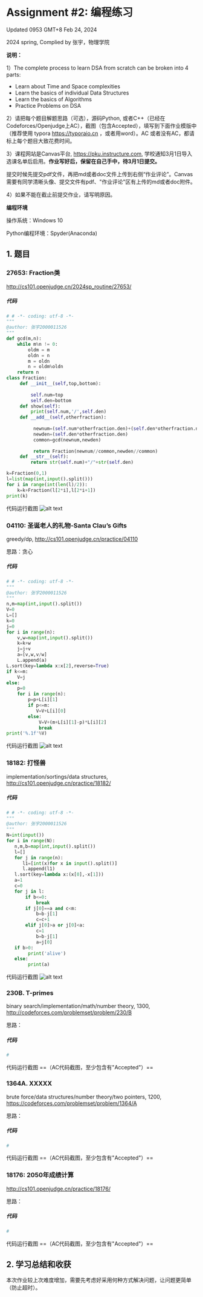 # Assignment #2: 编程练习

Updated 0953 GMT+8 Feb 24, 2024

2024 spring, Complied by 张宇，物理学院



**说明：**

1）The complete process to learn DSA from scratch can be broken into 4 parts:
- Learn about Time and Space complexities
- Learn the basics of individual Data Structures
- Learn the basics of Algorithms
- Practice Problems on DSA

2）请把每个题目解题思路（可选），源码Python, 或者C++（已经在Codeforces/Openjudge上AC），截图（包含Accepted），填写到下面作业模版中（推荐使用 typora https://typoraio.cn ，或者用word）。AC 或者没有AC，都请标上每个题目大致花费时间。

3）课程网站是Canvas平台, https://pku.instructure.com, 学校通知3月1日导入选课名单后启用。**作业写好后，保留在自己手中，待3月1日提交。**

提交时候先提交pdf文件，再把md或者doc文件上传到右侧“作业评论”。Canvas需要有同学清晰头像、提交文件有pdf、"作业评论"区有上传的md或者doc附件。

4）如果不能在截止前提交作业，请写明原因。



**编程环境**


操作系统：Windows 10

Python编程环境：Spyder(Anaconda)



## 1. 题目

### 27653: Fraction类

http://cs101.openjudge.cn/2024sp_routine/27653/




##### 代码

```python
# # -*- coding: utf-8 -*-
"""
@author: 张宇2000011526
"""
def gcd(m,n):
    while m%n != 0:
        oldm = m
        oldn = n
        m = oldn
        n = oldm%oldn
    return n
class Fraction:
     def __init__(self,top,bottom):
     
         self.num=top
         self.den=bottom
     def show(self):
         print(self.num,'/',self.den)
     def __add__(self,otherfraction):
         
          newnum=(self.num*otherfraction.den)+(self.den*otherfraction.num)
          newden=(self.den*otherfraction.den)
          common=gcd(newnum,newden)
          
          return Fraction(newnum//common,newden//common)
     def __str__(self):
         return str(self.num)+"/"+str(self.den)

k=Fraction(0,1)
l=list(map(int,input().split()))
for i in range(int(len(l)/2)):
    k=k+Fraction(l[2*i],l[2*i+1])
print(k)


```



代码运行截图 
![alt text](1-1.png)




### 04110: 圣诞老人的礼物-Santa Clau’s Gifts

greedy/dp, http://cs101.openjudge.cn/practice/04110



思路：贪心



##### 代码

```python
# # -*- coding: utf-8 -*-
"""
@author: 张宇2000011526
"""
n,m=map(int,input().split())
V=0
L=[]
k=0
j=0
for i in range(n):
    v,w=map(int,input().split())
    k=k+w
    j=j+v
    a=[v,w,v/w]
    L.append(a)
L.sort(key=lambda x:x[2],reverse=True)
if k<=m:
    V=j
else:
    p=0
    for i in range(n):
        p=p+L[i][1]
        if p<=m:
           V=V+L[i][0]
        else:
            V=V+(m+L[i][1]-p)*L[i][2]
            break
print('%.1f'%V)


```



代码运行截图 
![alt text](2-1.png)




### 18182: 打怪兽

implementation/sortings/data structures, http://cs101.openjudge.cn/practice/18182/



##### 代码

```python
# # -*- coding: utf-8 -*-
"""
@author: 张宇2000011526
"""
N=int(input())
for i in range(N):
   n,m,b=map(int,input().split())
   l=[]
   for j in range(n):
      l1=[int(x)for x in input().split()]
      l.append(l1)
   l.sort(key=lambda x:(x[0],-x[1]))
   a=1
   c=0
   for j in l:
       if b<=0:
           break
       if j[0]==a and c<m:
           b=b-j[1]
           c=c+1
       elif j[0]>a or j[0]<a:
           c=1
           b=b-j[1]
           a=j[0]
   if b>0:
        print('alive')
   else:
        print(a)


```



代码运行截图 
![alt text](打怪兽-1.png)




### 230B. T-primes

binary search/implementation/math/number theory, 1300, http://codeforces.com/problemset/problem/230/B



思路：



##### 代码

```python
# 

```



代码运行截图 ==（AC代码截图，至少包含有"Accepted"）==





### 1364A. XXXXX

brute force/data structures/number theory/two pointers, 1200, https://codeforces.com/problemset/problem/1364/A



思路：



##### 代码

```python
# 

```



代码运行截图 ==（AC代码截图，至少包含有"Accepted"）==





### 18176: 2050年成绩计算

http://cs101.openjudge.cn/practice/18176/



思路：



##### 代码

```python
# 

```



代码运行截图 ==（AC代码截图，至少包含有"Accepted"）==





## 2. 学习总结和收获

本次作业较上次难度增加，需要先考虑好采用何种方式解决问题，让问题更简单（防止超时）。





